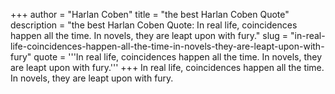 +++
author = "Harlan Coben"
title = "the best Harlan Coben Quote"
description = "the best Harlan Coben Quote: In real life, coincidences happen all the time. In novels, they are leapt upon with fury."
slug = "in-real-life-coincidences-happen-all-the-time-in-novels-they-are-leapt-upon-with-fury"
quote = '''In real life, coincidences happen all the time. In novels, they are leapt upon with fury.'''
+++
In real life, coincidences happen all the time. In novels, they are leapt upon with fury.
